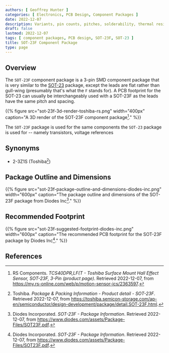 ```yaml
---
authors: [ Geoffrey Hunter ]
categories: [ Electronics, PCB Design, Component Packages ]
date: 2022-12-07
description: Variants, pin counts, pitches, solderability, thermal resistances, dimensions, land patterns, 3D models and more info for the SOT-23F component package.
draft: false
lastmod: 2022-12-07
tags: [ component packages, PCB design, SOT-23F, SOT-23 ]
title: SOT-23F Component Package
type: page
---
```


## Overview

The `SOT-23F` component package is a 3-pin SMD component package that is very similar to the [SOT-23](../sot-23-component-package/) package, except the leads are flat rather than gull-wing (presumably that's what the `F` stands for). A PCB footprint for the SOT-23 can usually be interchangeably used with a SOT-23F as the leads have the same pitch and spacing.

{{% figure src="sot-23f-3d-render-toshiba-rs.png" width="400px" caption="A 3D render of the SOT-23F component package[^bib-rs-toshiba-hall-effect-sensor-tcs40dprlf]." %}}

The `SOT-23F` package is used for the same components the `SOT-23` package is used for -- namely transistors, voltage references

## Synonyms

* 2-3Z1S (Toshiba[^bib-toshiba-packages-sot-23f])

## Package Outline and Dimensions

{{% figure src="sot-23f-package-outline-and-dimensions-diodes-inc.png" width="600px" caption="The package outline and dimensions of the SOT-23F package from Diodes Inc[^bib-diodes-inc-sot-23f-package-info]." %}}

## Recommended Footprint

{{% figure src="sot-23f-suggested-footprint-diodes-inc.png" width="600px" caption="The recommended PCB footprint for the SOT-23F package by Diodes Inc[^bib-diodes-inc-sot-23f-package-info]." %}}

## References

[^bib-diodes-inc-sot-23f-package-info]: Diodes Incorporated. _SOT-23F - Package Information_. Retrieved 2022-12-07, from https://www.diodes.com/assets/Package-Files/SOT23F.pdf.
[^bib-toshiba-packages-sot-23f]: Toshiba. _Package & Packing Information - Product detail - SOT-23F_. Retrieved 2022-12-07, from https://toshiba.semicon-storage.com/ap-en/semiconductor/design-development/package/detail.SOT-23F.html.
[^bib-rs-toshiba-hall-effect-sensor-tcs40dprlf]: RS Components. _TCS40DPR,LF(T - Toshiba Surface Mount Hall Effect Sensor, SOT-23F, 3-Pin (product page)_. Retrieved 2022-12-07, from https://my.rs-online.com/web/p/motion-sensor-ics/2363597.
